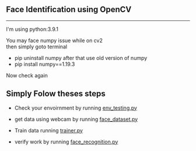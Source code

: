## Face Identification using OpenCV
---


I'm using python:3.9.1

You may face numpy issue while on cv2</br>
then simply goto terminal
 - pip uninstall numpy
after that use old version of numpy
 - pip install numpy==1.19.3

Now check again 


## Simply Folow theses steps
- Check your envoirnment by running [env_testing.py](https://github.com/yeasin50/face_detection_using_OpenCV/blob/master/env_testing.py)
  
-  get data using webcam by running [face_dataset.py](https://github.com/yeasin50/face_detection_using_OpenCV/blob/master/face_dataset.py)

-  Train data running [trainer.py](https://github.com/yeasin50/face_detection_using_OpenCV/blob/master/trainer.py)

-  verify work by running [face_recognition.py](https://github.com/yeasin50/face_detection_using_OpenCV/blob/master/face_recognition.py)
